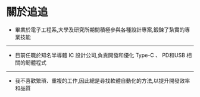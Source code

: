 # 關於追追

* 畢業於電子工程系,大學及研究所期間積極參與各種設計專案,鍛鍊了紮實的專業技能
---
* 目前任職於知名半導體 IC 設計公司,負責開發和優化 Type-C 、 PD和USB 相關的韌體程式
---
* 我不喜歡繁瑣、重複的工作,因此總是尋找軟體自動化的方法,以提升開發效率和品質

